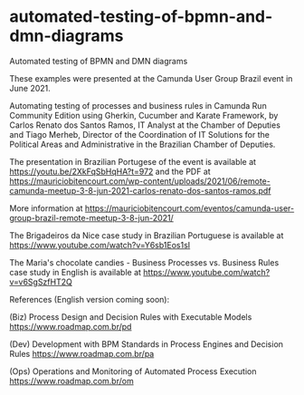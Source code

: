 # automated-testing-of-bpmn-and-dmn-diagrams
 Automated testing of BPMN and DMN diagrams

These examples were presented at the Camunda User Group Brazil event in June 2021.

Automating testing of processes and business rules in Camunda Run Community Edition using Gherkin, Cucumber and Karate Framework, by Carlos Renato dos Santos Ramos, IT Analyst at the Chamber of Deputies and Tiago Merheb, Director of the Coordination of IT Solutions for the Political Areas and Administrative in the Brazilian Chamber of Deputies.

The presentation in Brazilian Portugese of the event is available at https://youtu.be/2XkFqSbHqHA?t=972 and the PDF at https://mauriciobitencourt.com/wp-content/uploads/2021/06/remote-camunda-meetup-3-8-jun-2021-carlos-renato-dos-santos-ramos.pdf 

More information at https://mauriciobitencourt.com/eventos/camunda-user-group-brazil-remote-meetup-3-8-jun-2021/

The Brigadeiros da Nice case study in Brazilian Portuguese is available at https://www.youtube.com/watch?v=Y6sb1Eos1sI

The  Maria's chocolate candies - Business Processes vs. Business Rules case study in English is available at https://www.youtube.com/watch?v=v6SgSzfHT2Q

References (English version coming soon):

(Biz) Process Design and Decision Rules with Executable Models https://www.roadmap.com.br/pd

(Dev) Development with BPM Standards in Process Engines and Decision Rules https://www.roadmap.com.br/pa

(Ops) Operations and Monitoring of Automated Process Execution https://www.roadmap.com.br/om
